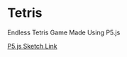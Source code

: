 # Tetris
Endless Tetris Game Made Using P5.js

[P5.js Sketch Link](https://editor.p5js.org/map.gamedev.ubi/sketches/grXas_a2S)
